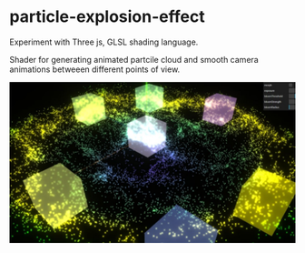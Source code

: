 # particle-explosion-effect

Experiment with Three js, GLSL shading language.

Shader for generating animated partcile cloud and smooth camera animations betweeen different points of view.

![image](demo.jpg)